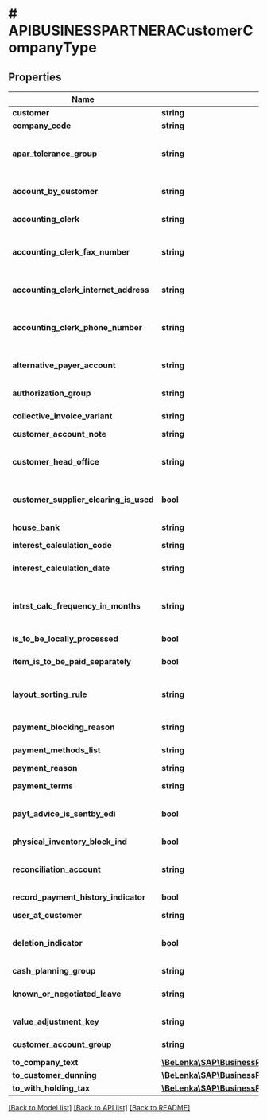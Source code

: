 # # APIBUSINESSPARTNERACustomerCompanyType

## Properties

Name | Type | Description | Notes
------------ | ------------- | ------------- | -------------
**customer** | **string** | Customer Number | [optional]
**company_code** | **string** |  | [optional]
**apar_tolerance_group** | **string** | Tolerance Group for Business Partner/G/L Account | [optional]
**account_by_customer** | **string** | Our Account Number at Customer | [optional]
**accounting_clerk** | **string** | Accounting Clerk Abbreviation | [optional]
**accounting_clerk_fax_number** | **string** | Accounting clerk&#39;s fax number at the customer/vendor | [optional]
**accounting_clerk_internet_address** | **string** | Internet address of partner company clerk | [optional]
**accounting_clerk_phone_number** | **string** | Accounting clerk&#39;s telephone number at business partner | [optional]
**alternative_payer_account** | **string** | Account number of an alternative payer | [optional]
**authorization_group** | **string** | Authorization Group | [optional]
**collective_invoice_variant** | **string** | Collective Invoice Variant | [optional]
**customer_account_note** | **string** | Memo | [optional]
**customer_head_office** | **string** | Head Office Account Number (in branch accounts) | [optional]
**customer_supplier_clearing_is_used** | **bool** | Indicator: Clearing between customer and vendor ? | [optional]
**house_bank** | **string** | Short Key for a House Bank | [optional]
**interest_calculation_code** | **string** |  | [optional]
**interest_calculation_date** | **string** | Key Date of Last Interest Calculation | [optional]
**intrst_calc_frequency_in_months** | **string** | Interest Calculation Frequency in Months | [optional]
**is_to_be_locally_processed** | **bool** | Indicator: Local Processing? | [optional]
**item_is_to_be_paid_separately** | **bool** | Indicator: Pay All Items Separately? | [optional]
**layout_sorting_rule** | **string** | Key for Sorting According to Assignment Numbers | [optional]
**payment_blocking_reason** | **string** | Block Key for Payment | [optional]
**payment_methods_list** | **string** | List of Respected Payment Methods | [optional]
**payment_reason** | **string** |  | [optional]
**payment_terms** | **string** | Key for Terms of Payment | [optional]
**payt_advice_is_sentby_edi** | **bool** | Indicator: Send Payment Advices by EDI | [optional]
**physical_inventory_block_ind** | **bool** | Posting block for company code | [optional]
**reconciliation_account** | **string** | Reconciliation Account in General Ledger | [optional]
**record_payment_history_indicator** | **bool** | Indicator: Record Payment History ? | [optional]
**user_at_customer** | **string** |  | [optional]
**deletion_indicator** | **bool** | Deletion Flag for Master Record (Company Code Level) | [optional]
**cash_planning_group** | **string** |  | [optional]
**known_or_negotiated_leave** | **string** | Short Key for Known/Negotiated Leave | [optional]
**value_adjustment_key** | **string** | Value Adjustment Key | [optional]
**customer_account_group** | **string** | Customer Account Group | [optional]
**to_company_text** | [**\BeLenka\SAP\BusinessPartner\Model\APIBUSINESSPARTNERACustomerCompanyTypeToCompanyText**](APIBUSINESSPARTNERACustomerCompanyTypeToCompanyText.md) |  | [optional]
**to_customer_dunning** | [**\BeLenka\SAP\BusinessPartner\Model\APIBUSINESSPARTNERACustomerCompanyTypeToCustomerDunning**](APIBUSINESSPARTNERACustomerCompanyTypeToCustomerDunning.md) |  | [optional]
**to_with_holding_tax** | [**\BeLenka\SAP\BusinessPartner\Model\APIBUSINESSPARTNERACustomerCompanyTypeToWithHoldingTax**](APIBUSINESSPARTNERACustomerCompanyTypeToWithHoldingTax.md) |  | [optional]

[[Back to Model list]](../../README.md#models) [[Back to API list]](../../README.md#endpoints) [[Back to README]](../../README.md)
